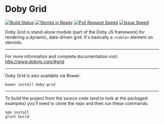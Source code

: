 
Doby Grid
=========
[![Build Status](https://travis-ci.org/globexdesigns/doby-grid.png)](https://travis-ci.org/globexdesigns/doby-grid) [![Stories in Ready](https://badge.waffle.io/globexdesigns/doby-grid.png?label=ready&title=Ready)](https://waffle.io/globexdesigns/doby-grid) [![Pull Request Speed](http://issuestats.com/github/globexdesigns/doby-grid/badge/pr?style=flat-square)](http://issuestats.com/github/globexdesigns/doby-grid) [![Issue Speed](http://issuestats.com/github/globexdesigns/doby-grid/badge/issue?style=flat-square)](http://issuestats.com/github/globexdesigns/doby-grid)

Doby Grid is stand-alone module (part of the Doby JS framework) for rendering a dynamic, data-driven grid. It's basically a `<table>` element on steroids.

---

For more information and complete documentation visit: http://www.dobyjs.com/#grid

---

Doby Grid is also available via Bower:

```bower install doby-grid```

---

To build the project from the source code (and to look at the packaged examples) you'll need to clone the repo and then run these commands:

```
npm install
grunt build
```
